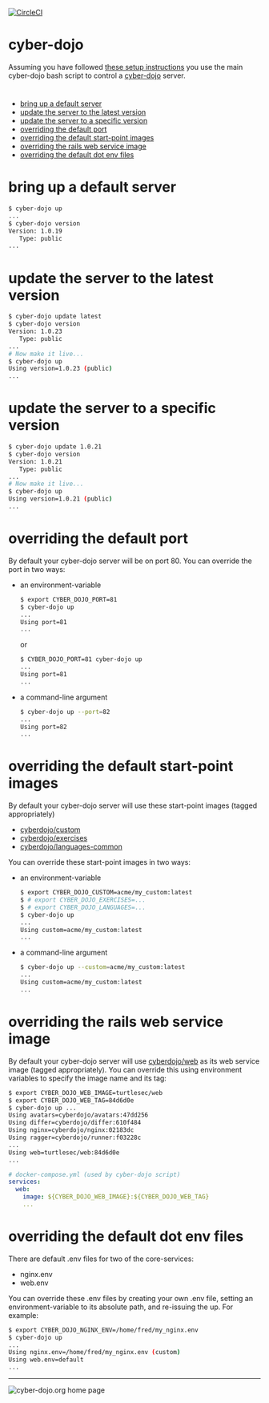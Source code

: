 
[![CircleCI](https://circleci.com/gh/cyber-dojo/commander.svg?style=svg)](https://circleci.com/gh/cyber-dojo/commander)

# cyber-dojo

Assuming you have followed [these setup instructions](https://blog.cyber-dojo.org/2014/09/setting-up-your-own-cyber-dojo-server.html) you use the main cyber-dojo bash script to control a [cyber-dojo](https://cyber-dojo.org) server.

#
- [bring up a default server](#bring-up-a-default-server)
- [update the server to the latest version](#update-the-server-to-the-latest-version)
- [update the server to a specific version](#update-the-server-to-a-specific-version )
- [overriding the default port](#overriding-the-default-port)
- [overriding the default start-point images](#overriding-the-default-start-point-images)
- [overriding the rails web service image](#overriding-the-rails-web-service-image)
- [overriding the default dot env files](#overriding-the-default-dot-env-files)

# bring up a default server
```bash
$ cyber-dojo up
...
$ cyber-dojo version
Version: 1.0.19
   Type: public
...
```

# update the server to the latest version
```bash
$ cyber-dojo update latest
$ cyber-dojo version
Version: 1.0.23
   Type: public
...
# Now make it live...
$ cyber-dojo up
Using version=1.0.23 (public)
...
```

# update the server to a specific version
```bash
$ cyber-dojo update 1.0.21
$ cyber-dojo version
Version: 1.0.21
   Type: public
...
# Now make it live...
$ cyber-dojo up
Using version=1.0.21 (public)
...
```

# overriding the default port
By default your cyber-dojo server will be on port 80.
You can override the port in two ways:
* an environment-variable
  ```bash
  $ export CYBER_DOJO_PORT=81
  $ cyber-dojo up
  ...
  Using port=81
  ...
  ```
  or
  ```bash
  $ CYBER_DOJO_PORT=81 cyber-dojo up
  ...
  Using port=81
  ...
  ```
* a command-line argument
  ```bash
  $ cyber-dojo up --port=82
  ...
  Using port=82
  ...
  ```

# overriding the default start-point images
By default your cyber-dojo server will use these start-point images (tagged appropriately)
- [cyberdojo/custom](https://hub.docker.com/r/cyberdojo/custom/tags)
- [cyberdojo/exercises](https://hub.docker.com/r/cyberdojo/exercises/tags)
- [cyberdojo/languages-common](https://hub.docker.com/r/cyberdojo/languages-common/tags)

You can override these start-point images in two ways:
* an environment-variable
  ```bash
  $ export CYBER_DOJO_CUSTOM=acme/my_custom:latest
  $ # export CYBER_DOJO_EXERCISES=...
  $ # export CYBER_DOJO_LANGUAGES=...
  $ cyber-dojo up
  ...
  Using custom=acme/my_custom:latest
  ...
  ```
* a command-line argument
  ```bash
  $ cyber-dojo up --custom=acme/my_custom:latest
  ...
  Using custom=acme/my_custom:latest
  ...
  ```

# overriding the rails web service image
By default your cyber-dojo server will use [cyberdojo/web](https://hub.docker.com/r/cyberdojo/web/tags) as its web service image (tagged appropriately).
You can override this using environment variables to specify the image name and its tag:
  ```bash
  $ export CYBER_DOJO_WEB_IMAGE=turtlesec/web
  $ export CYBER_DOJO_WEB_TAG=84d6d0e
  $ cyber-dojo up ...
  Using avatars=cyberdojo/avatars:47dd256
  Using differ=cyberdojo/differ:610f484
  Using nginx=cyberdojo/nginx:02183dc
  Using ragger=cyberdojo/runner:f03228c
  ...
  Using web=turtlesec/web:84d6d0e
  ...
  ```
  ```yml
  # docker-compose.yml (used by cyber-dojo script)
  services:
    web:
      image: ${CYBER_DOJO_WEB_IMAGE}:${CYBER_DOJO_WEB_TAG}
      ...
  ```  

# overriding the default dot env files
There are default .env files for two of the core-services:
- nginx.env
- web.env

You can override these .env files by creating your own .env file,
setting an environment-variable to its absolute path,
and re-issuing the up. For example:
  ```bash
  $ export CYBER_DOJO_NGINX_ENV=/home/fred/my_nginx.env
  $ cyber-dojo up
  ...
  Using nginx.env=/home/fred/my_nginx.env (custom)
  Using web.env=default
  ...
  ```

- - - -

![cyber-dojo.org home page](https://github.com/cyber-dojo/cyber-dojo/blob/master/shared/home_page_snapshot.png)
